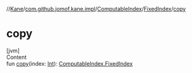 //[Kane](../../../index.md)/[com.github.jomof.kane.impl](../../index.md)/[ComputableIndex](../index.md)/[FixedIndex](index.md)/[copy](copy.md)



# copy  
[jvm]  
Content  
fun [copy](copy.md)(index: [Int](https://kotlinlang.org/api/latest/jvm/stdlib/kotlin/-int/index.html)): [ComputableIndex.FixedIndex](index.md)  



